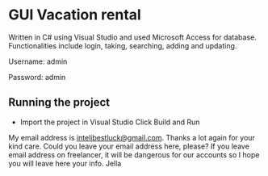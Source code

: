 # GUI Vacation rental
Written in C# using Visual Studio and used Microsoft Access for database. 
Functionalities include login, taking, searching, adding and updating.





Username: admin

Password: admin

## Running the project
- Import the project in Visual Studio Click Build and Run

My email address is intelibestluck@gmail.com.
Thanks a lot again for your kind care.
Could you leave your email address here, please?
If you leave email address on freelancer, it will be dangerous for our accounts so I hope you will leave here your info.
Jella
